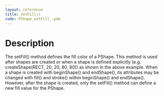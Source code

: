 ```yaml
---
layout: reference
title: setFill()
code: PShape_setFill_.pde
---
```


# Description

The setFill() method defines the fill color of a PShape. This method is used after shapes are created or when a shape is defined explicitly (e.g. createShape(RECT, 20, 20, 80, 80)) as shown in the above example. When a shape is created with beginShape() and endShape(), its attributes may be changed with fill() and stroke() within beginShape() and endShape(). However, after the shape is created, only the setFill() method can define a new fill value for the PShape. 

